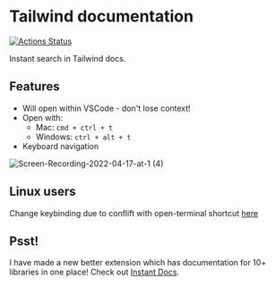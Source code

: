 
# Tailwind documentation
[![Actions Status](https://github.com/formulahendry/vscode-code-runner/actions/workflows/main.yml/badge.svg)](https://github.com/formulahendry/vscode-code-runner/actions/workflows/main.yml)


Instant search in Tailwind docs.


## Features
- Will open within VSCode - don't lose context!
- Open with:
    - Mac: `cmd + ctrl + t`
    - Windows:  `ctrl + alt + t`
- Keyboard navigation


![Screen-Recording-2022-04-17-at-1 (4)](https://user-images.githubusercontent.com/11172530/163716626-8d74a1bb-f05b-4b45-aa12-70f66e0efad8.gif)


## Linux users
Change keybinding due to conflift with open-terminal shortcut [here](https://code.visualstudio.com/docs/getstarted/keybindings)



## Psst!
I have made a new better extension which has documentation for 10+ libraries in one place! Check out [Instant Docs](https://marketplace.visualstudio.com/items?itemName=alfredbirk.instant-docs).